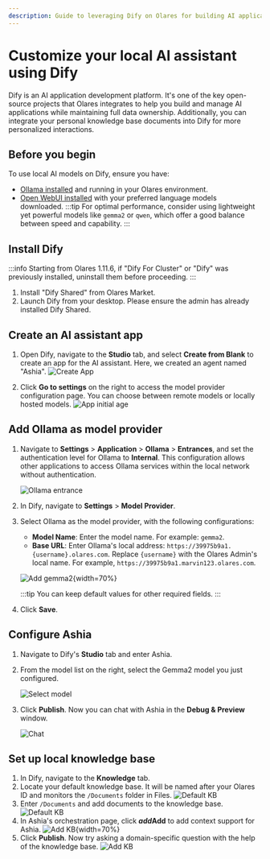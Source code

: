```yaml
---
description: Guide to leveraging Dify on Olares for building AI applications. Learn how to deploy Dify and add personal knowledge base with ease.
---
```

# Customize your local AI assistant using Dify

Dify is an AI application development platform. It's one of the key open-source projects that Olares integrates to help you build and manage AI applications while maintaining full data ownership. Additionally, you can integrate your personal knowledge base documents into Dify for more personalized interactions.

## Before you begin
To use local AI models on Dify, ensure you have:
- [Ollama installed](ollama.md) and running in your Olares environment.
- [Open WebUI installed](openwebui.md) with your preferred language models downloaded.
  :::tip
  For optimal performance, consider using lightweight yet powerful models like `gemma2` or `qwen`, which offer a good balance between speed and capability.
  :::

## Install Dify
:::info
Starting from Olares 1.11.6, if "Dify For Cluster" or "Dify" was previously installed, uninstall them before proceeding.
:::

1. Install "Dify Shared" from Olares Market. 
2. Launch Dify from your desktop. Please ensure the admin has already installed Dify Shared.

## Create an AI assistant app

1. Open Dify, navigate to the **Studio** tab, and select **Create from Blank** to create an app for the AI assistant. Here, we created an agent named "Ashia".
   ![Create App](/images/manual/use-cases/dify-create-app.png#bordered)

2. Click **Go to settings** on the right to access the model provider configuration page. You can choose between remote models or locally hosted models. 
   ![App initial age](/images/manual/use-cases/dify-app-init.png#bordered)

## Add Ollama as model provider

1. Navigate to **Settings** > **Application** > **Ollama** > **Entrances**, and set the authentication level for Ollama to **Internal**. This configuration allows other applications to access Ollama services within the local network without authentication. 
    
    ![Ollama entrance](/images/manual/use-cases/dify-ollama-entrance.png#bordered)

2. In Dify, navigate to **Settings** > **Model Provider**.
3. Select Ollama as the model provider, with the following configurations:
    - **Model Name**: Enter the model name. For example: `gemma2`.
    - **Base URL**: Enter Ollama's local address: `https://39975b9a1.{username}.olares.com`. Replace `{username}` with the Olares Admin's local name. For example, `https://39975b9a1.marvin123.olares.com`.

     ![Add gemma2](/images/manual/use-cases/dify-add-gemma2.png#bordered){width=70%}

      :::tip
      You can keep default values for other required fields.
      :::
4. Click **Save**.

## Configure Ashia

1. Navigate to Dify's **Studio** tab and enter Ashia.  
2. From the model list on the right, select the Gemma2 model you just configured.

   ![Select model](/images/manual/use-cases/dify-select-model.png#bordered)
3. Click **Publish**. Now you can chat with Ashia in the **Debug & Preview** window. 

   ![Chat](/images/manual/use-cases/dify-chat-with-ashia.png#bordered)

## Set up local knowledge base
1. In Dify, navigate to the **Knowledge** tab.
2. Locate your default knowledge base. It will be named after your Olares ID and monitors the `/Documents` folder in Files.
   ![Default KB](/images/manual/use-cases/dify-default-knowledge-base.png#bordered)
3. Enter `/Documents` and add documents to the knowledge base.
   ![Default KB](/images/manual/use-cases/dify-add-kb-file.png#bordered)
4. In Ashia's orchestration page, click **<i class="material-symbols-outlined">add</i>Add** to add context support for Ashia.
    ![Add KB](/images/manual/use-cases/dify-add-knowledge-base.png#bordered){width=70%}
5. Click **Publish**. Now try asking a domain-specific question with the help of the knowledge base.
    ![Add KB](/images/manual/use-cases/dify-chat-kb.png#bordered)